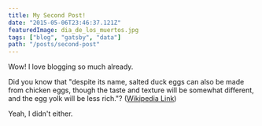 ```yaml
---
title: My Second Post!
date: "2015-05-06T23:46:37.121Z"
featuredImage: dia_de_los_muertos.jpg
tags: ["blog", "gatsby", "data"]
path: "/posts/second-post"
---
```


Wow! I love blogging so much already.

Did you know that "despite its name, salted duck eggs can also be made from
chicken eggs, though the taste and texture will be somewhat different, and the
egg yolk will be less rich."?
([Wikipedia Link](http://en.wikipedia.org/wiki/Salted_duck_egg))

Yeah, I didn't either.
